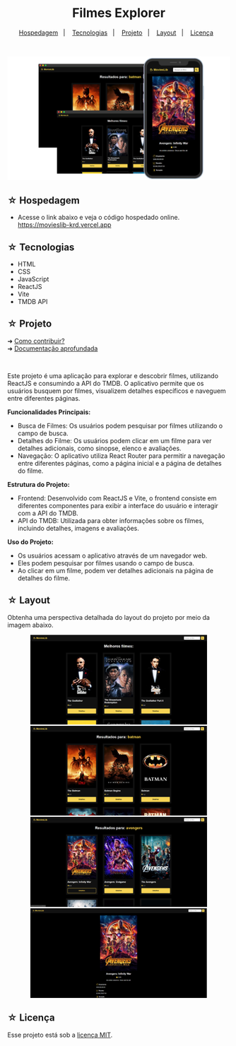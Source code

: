<h1 align="center">Filmes Explorer</h1>

<p align="center">
  <a href="#-hospedagem">Hospedagem</a>&nbsp;&nbsp;&nbsp;|&nbsp;&nbsp;&nbsp;
  <a href="#-tecnologias">Tecnologias</a>&nbsp;&nbsp;&nbsp;|&nbsp;&nbsp;&nbsp;
  <a href="#-projeto">Projeto</a>&nbsp;&nbsp;&nbsp;|&nbsp;&nbsp;&nbsp;
  <a href="#-layout">Layout</a>&nbsp;&nbsp;&nbsp;|&nbsp;&nbsp;&nbsp;
  <a href="#-licença">Licença</a>&nbsp;&nbsp;&nbsp;
</p>
<br>

![Preview](./dist/banner.png)

## ☆ Hospedagem
- Acesse o link abaixo e veja o código hospedado online.<br>
https://movieslib-krd.vercel.app

## ☆ Tecnologias
- HTML
- CSS
- JavaScript
- ReactJS
- Vite
- TMDB API

## ☆ Projeto
➜ [Como contribuir?](./read-model/CONTRIBUTING.md) <br>
➜ [Documentação aprofundada](./read-model/MODEL.md) 

<br>

Este projeto é uma aplicação para explorar e descobrir filmes, utilizando ReactJS e consumindo a API do TMDB. O aplicativo permite que os usuários busquem por filmes, visualizem detalhes específicos e naveguem entre diferentes páginas.

**Funcionalidades Principais:**
- Busca de Filmes: Os usuários podem pesquisar por filmes utilizando o campo de busca.
- Detalhes do Filme: Os usuários podem clicar em um filme para ver detalhes adicionais, como sinopse, elenco e avaliações.
- Navegação: O aplicativo utiliza React Router para permitir a navegação entre diferentes páginas, como a página inicial e a página de detalhes do filme.

**Estrutura do Projeto:**

- Frontend: Desenvolvido com ReactJS e Vite, o frontend consiste em diferentes componentes para exibir a interface do usuário e interagir com a API do TMDB.
- API do TMDB: Utilizada para obter informações sobre os filmes, incluindo detalhes, imagens e avaliações.

**Uso do Projeto:**
- Os usuários acessam o aplicativo através de um navegador web.
- Eles podem pesquisar por filmes usando o campo de busca.
- Ao clicar em um filme, podem ver detalhes adicionais na página de detalhes do filme.

## ☆ Layout
Obtenha uma perspectiva detalhada do layout do projeto por meio da imagem abaixo.

<div align="center">

<img src="https://raw.githubusercontent.com/https-shini/movies_lib/main/dist/001.png" width=400 heigth=350 />
<img src="https://raw.githubusercontent.com/https-shini/movies_lib/main/dist/002.png" width=400 heigth=350 />
<img src="https://raw.githubusercontent.com/https-shini/movies_lib/main/dist/003.png" width=400 heigth=350 />
<img src="https://raw.githubusercontent.com/https-shini/movies_lib/main/dist/004.png" width=400 heigth=350 />

</div>

## ☆ Licença
Esse projeto está sob a [licença MIT](/LICENSE).
